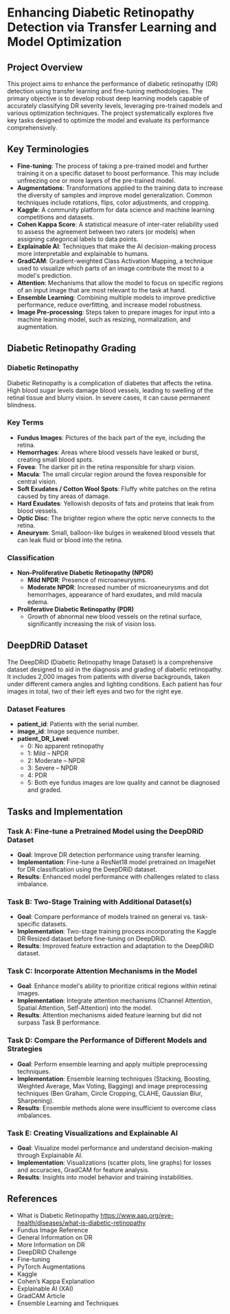 # Enhancing Diabetic Retinopathy Detection via Transfer Learning and Model Optimization

## Project Overview
This project aims to enhance the performance of diabetic retinopathy (DR) detection using transfer learning and fine-tuning methodologies. The primary objective is to develop robust deep learning models capable of accurately classifying DR severity levels, leveraging pre-trained models and various optimization techniques. The project systematically explores five key tasks designed to optimize the model and evaluate its performance comprehensively.

## Key Terminologies
- **Fine-tuning**: The process of taking a pre-trained model and further training it on a specific dataset to boost performance. This may include unfreezing one or more layers of the pre-trained model.
- **Augmentations**: Transformations applied to the training data to increase the diversity of samples and improve model generalization. Common techniques include rotations, flips, color adjustments, and cropping.
- **Kaggle**: A community platform for data science and machine learning competitions and datasets.
- **Cohen Kappa Score**: A statistical measure of inter-rater reliability used to assess the agreement between two raters (or models) when assigning categorical labels to data points.
- **Explainable AI**: Techniques that make the AI decision-making process more interpretable and explainable to humans.
- **GradCAM**: Gradient-weighted Class Activation Mapping, a technique used to visualize which parts of an image contribute the most to a model's prediction.
- **Attention**: Mechanisms that allow the model to focus on specific regions of an input image that are most relevant to the task at hand.
- **Ensemble Learning**: Combining multiple models to improve predictive performance, reduce overfitting, and increase model robustness.
- **Image Pre-processing**: Steps taken to prepare images for input into a machine learning model, such as resizing, normalization, and augmentation.

## Diabetic Retinopathy Grading
### Diabetic Retinopathy
Diabetic Retinopathy is a complication of diabetes that affects the retina. High blood sugar levels damage blood vessels, leading to swelling of the retinal tissue and blurry vision. In severe cases, it can cause permanent blindness.

### Key Terms
- **Fundus Images**: Pictures of the back part of the eye, including the retina.
- **Hemorrhages**: Areas where blood vessels have leaked or burst, creating small blood spots.
- **Fovea**: The darker pit in the retina responsible for sharp vision.
- **Macula**: The small circular region around the fovea responsible for central vision.
- **Soft Exudates / Cotton Wool Spots**: Fluffy white patches on the retina caused by tiny areas of damage.
- **Hard Exudates**: Yellowish deposits of fats and proteins that leak from blood vessels.
- **Optic Disc**: The brighter region where the optic nerve connects to the retina.
- **Aneurysm**: Small, balloon-like bulges in weakened blood vessels that can leak fluid or blood into the retina.

### Classification
- **Non-Proliferative Diabetic Retinopathy (NPDR)**
  - **Mild NPDR**: Presence of microaneurysms.
  - **Moderate NPDR**: Increased number of microaneurysms and dot hemorrhages, appearance of hard exudates, and mild macula edema.
- **Proliferative Diabetic Retinopathy (PDR)**
  - Growth of abnormal new blood vessels on the retinal surface, significantly increasing the risk of vision loss.

## DeepDRiD Dataset
The DeepDRiD (Diabetic Retinopathy Image Dataset) is a comprehensive dataset designed to aid in the diagnosis and grading of diabetic retinopathy. It includes 2,000 images from patients with diverse backgrounds, taken under different camera angles and lighting conditions. Each patient has four images in total, two of their left eyes and two for the right eye.

### Dataset Features
- **patient_id**: Patients with the serial number.
- **image_id**: Image sequence number.
- **patient_DR_Level**:
  - 0: No apparent retinopathy
  - 1: Mild – NPDR
  - 2: Moderate – NPDR
  - 3: Severe – NPDR
  - 4: PDR
  - 5: Both eye fundus images are low quality and cannot be diagnosed and graded.

## Tasks and Implementation
### Task A: Fine-tune a Pretrained Model using the DeepDRiD Dataset
- **Goal**: Improve DR detection performance using transfer learning.
- **Implementation**: Fine-tune a ResNet18 model pretrained on ImageNet for DR classification using the DeepDRiD dataset.
- **Results**: Enhanced model performance with challenges related to class imbalance.

### Task B: Two-Stage Training with Additional Dataset(s)
- **Goal**: Compare performance of models trained on general vs. task-specific datasets.
- **Implementation**: Two-stage training process incorporating the Kaggle DR Resized dataset before fine-tuning on DeepDRiD.
- **Results**: Improved feature extraction and adaptation to the DeepDRiD dataset.

### Task C: Incorporate Attention Mechanisms in the Model
- **Goal**: Enhance model's ability to prioritize critical regions within retinal images.
- **Implementation**: Integrate attention mechanisms (Channel Attention, Spatial Attention, Self-Attention) into the model.
- **Results**: Attention mechanisms aided feature learning but did not surpass Task B performance.

### Task D: Compare the Performance of Different Models and Strategies
- **Goal**: Perform ensemble learning and apply multiple preprocessing techniques.
- **Implementation**: Ensemble learning techniques (Stacking, Boosting, Weighted Average, Max Voting, Bagging) and image preprocessing techniques (Ben Graham, Circle Cropping, CLAHE, Gaussian Blur, Sharpening).
- **Results**: Ensemble methods alone were insufficient to overcome class imbalances.

### Task E: Creating Visualizations and Explainable AI
- **Goal**: Visualize model performance and understand decision-making through Explainable AI.
- **Implementation**: Visualizations (scatter plots, line graphs) for losses and accuracies, GradCAM for feature analysis.
- **Results**: Insights into model behavior and training instabilities.

## References
- What is Diabetic Retinopathy https://www.aao.org/eye-health/diseases/what-is-diabetic-retinopathy
- Fundus Image Reference
- General Information on DR
- More Information on DR
- DeepDRiD Challenge
- Fine-tuning
- PyTorch Augmentations
- Kaggle
- Cohen’s Kappa Explanation
- Explainable AI (XAI)
- GradCAM Article
- Ensemble Learning and Techniques
